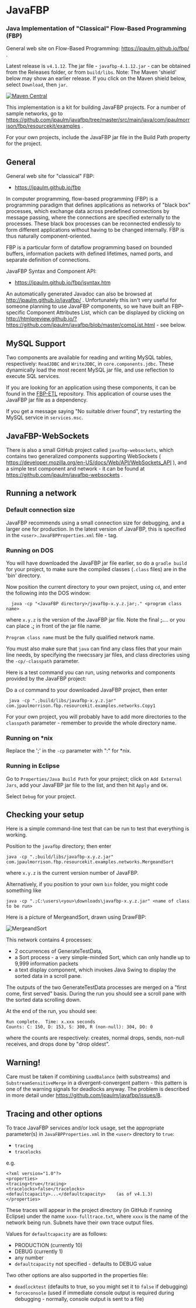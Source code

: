 JavaFBP 
===

### Java Implementation of "Classical" Flow-Based Programming (FBP)  

General web site on Flow-Based Programming: https://jpaulm.github.io/fbp/ .

Latest release is `v4.1.12`.  The jar file - `javafbp-4.1.12.jar` - can be obtained from the Releases folder, or from `build/libs`.   Note: The Maven 'shield' below may show an earlier release. If you click on the Maven shield below, select `Download`, then `jar`.

[![Maven Central](https://img.shields.io/maven-central/v/com.jpaulmorrison/javafbp.svg?label=JavaFBP)](https://search.maven.org/search?q=g:%22com.jpaulmorrison%22%20AND%20a:%22javafbp%22)

This implementation is a kit for building JavaFBP projects.  For a number of sample networks, go to 
https://github.com/jpaulm/javafbp/tree/master/src/main/java/com/jpaulmorrison/fbp/resourcekit/examples .

For your own projects, include the JavaFBP jar file in the Build Path property for the project.

## General
 
General web site for "classical" FBP: 
* https://jpaulm.github.io/fbp

In computer programming, flow-based programming (FBP) is a programming paradigm that defines applications as networks of "black box" processes, which exchange data across predefined connections by message passing, where the connections are specified externally to the processes. These black box processes can be reconnected endlessly to form different applications without having to be changed internally. FBP is thus naturally component-oriented.

FBP is a particular form of dataflow programming based on bounded buffers, information packets with defined lifetimes, named ports, and separate definition of connections.
 
JavaFBP Syntax and Component API:
* https://jpaulm.github.io/fbp/jsyntax.htm

An automatically generated Javadoc can also be browsed at http://jpaulm.github.io/javafbp/ .  Unfortunately this isn't very useful for someone planning to use JavaFBP components, so we have built an FBP-specific Component Attributes List, which can be displayed by clicking on http://htmlpreview.github.io/?https://github.com/jpaulm/javafbp/blob/master/compList.html  - see below.

<!--
## Running your JavaFBP project under Eclipse
 

**Add the current JavaFBP jar file to the `External Jar Files` tab in your project's `Java build path` properties.**

In your component source, you will need the following import statement:

    import com.jpaulmorrison.fbp.core.engine.*;
    
Note: the **core** level was added in the last repackaging of JavaFBP.

-->

## MySQL Support

Two components are available for reading and writing MySQL tables, respectively: `ReadJDBC` and `WriteJDBC`, in `core.components.jdbc`.  These dynamically load the most recent MySQL jar file, and use reflection to execute SQL services.

If you are looking for an application using these components, it can be found in the [FBP-ETL](https://github.com/jpaulm/fbp-etl) repository. This application of course uses the JavaFBP jar file as a dependency.

If you get a message saying "No suitable driver found", try restarting the MySQL service in `services.msc`.
 
## JavaFBP-WebSockets

There is also a small GitHub project called `javafbp-websockets`, which contains two generalized components supporting WebSockets ( https://developer.mozilla.org/en-US/docs/Web/API/WebSockets_API ), and a simple test component and network - it can be found at https://github.com/jpaulm/javafbp-websockets .

<!--## Prerequisites for rebuilding JavaFBP or derivative

The project requires Gradle for (re)building. You can download the corresponding package from the following URL: 
http://www.gradle.org

Windows and Linux users should follow the installation instructions on the Maven website.

OSX users (using Brew, http://brew.sh) can install Maven by executing the following command:

    brew install gradle


## Eclipse IDE Integration with Gradle

You can generate an Eclipse project using the following command:

    gradle eclipse

If you already created an Eclipse project you can run:

    gradle cleanEclipse Eclipse

You need to install a Gradle plugin for Eclipse as explained here:
https://github.com/spring-projects/eclipse-integration-gradle/
Then import a generated project in Eclipse, right (ctrl for OSX) click on the project in Eclipse -> Configure -> Convert to Gradle Project. After the conversion you can Right (ctrl for OSX) click on the project -> Gradle -> Task Quick Launcher and type `build`.

You may have to go to the project Properties and select Java Build Path/Source; remove whatever is there and select `JavaFBP/src/main/java`; then close Eclipse, and reopen it.

<!--
## Building and/or running from command line

The latest jar file can simply be downloaded from the latest release in JavaFBP GitHub Releases, or it can be rebuilt , by running the following command:

    gradle build

As a result a `javafbp-x.x.x.jar` file will be created in the `build/libs` directory. It will include the JavaFBP core (runtime) and all the examples from the source code (sub-package `com.jpmorrsn.fbp.resourcekit.examples`). 

**`resourcekit` is now in the hierarchy, as of version v4.0.1** .

The generated code shown above is a standard JavaFBP network, and can be executed as described below.

-->
## Running a network

### Default connection size

JavaFBP recommends using a small connection size for debugging, and a larger one for production.  In the latest version of JavaFBP, this is specified in the `<user>.JavaFBPProperties.xml` file - <defaultcapacity> tag.
 
### Running on DOS

You will have downloaded the JavaFBP jar file earlier, so do a `gradle build` for your project, to make sure the compiled classes (`.class` files) are in the 'bin' directory.

Now position the current directory to your own project, using `cd`, and enter the following into the DOS window:

      java -cp "<JavaFBP directory>/javafbp-x.y.z.jar;." <program class name> 
      
where `x.y.z` is the version of the JavaFBP jar file.  Note the final **;.**... or you can place **.;** in front of the jar file name.

`Program class name` must be the fully qualified network name.  

You must also make sure that `java` can find any class files that your main line needs, by specifying the nwecssary jar files, and class directories using the `-cp/-classpath` parameter.
 
Here is a test command you can run, using networks and components provided by the JavaFBP project:

Do a `cd` command to your downloaded JavaFBP project, then enter
 
     java -cp ".;build/libs/javafbp-x.y.z.jar" com.jpaulmorrison.fbp.resourcekit.examples.networks.Copy1    
     
For your own project, you will probably have to add more directories to the `classpath` parameter - remember to provide the whole directory name.

### Running on *nix
      
Replace the ';'  in the `-cp` parameter with ":" for *nix.   

### Running in Eclipse

Go to `Properties/Java Build Path` for your project; click on `Add External Jars`, add your JavaFBP jar file to the list, and then hit `Apply` and `OK`.   

Select `Debug` for your project.

<!--
### Set up some data   

Nearly forgot - we need to give it some data: ReadFile handles any sequential file.  In this case the file reader's IIP names at a CSV file (https://en.wikipedia.org/wiki/Comma-separated_values ), and the selected records will appear in a separate window. 

-->   

## Checking your setup
 

Here is a simple command-line test that can be run to test that everything is working.

Position to the `javafbp` directory; then enter

    java -cp ".;build/libs/javafbp-x.y.z.jar" com.jpaulmorrison.fbp.resourcekit.examples.networks.MergeandSort

where `x.y.z` is the current version number of JavaFBP.

Alternatively, if you position to your own `bin` folder, you might code something like

    java -cp ".;C:\users\<you>\downloads\javafbp-x.y.z.jar" <name of class to be run>

Here is a picture of MergeandSort, drawn using DrawFBP:

![MergeandSort](https://github.com/jpaulm/javafbp/blob/master/docs/MergeandSort.png "Diagram of MergeandSort Network")
    
This network contains 4 processes: 

* 2 occurrences of GenerateTestData, 
* a Sort process - a very simple-minded Sort, which can only handle up to 9,999 information packets 
* a text display component, which invokes Java Swing to display the sorted data in a scroll pane. 
 
The outputs of the two GenerateTestData processes are merged on a "first come, first served" basis.  During the run you should see a scroll pane with the sorted data scrolling down.

At the end of the run, you should see:

    Run complete.  Time: x.xxx seconds
    Counts: C: 150, D: 153, S: 300, R (non-null): 304, DO: 0
    
where the counts are respectively: creates, normal drops, sends, non-null receives, and drops done by "drop oldest".   

## Warning!
 
Care must be taken if combining `LoadBalance` (with substreams) and `SubstreamSensitiveMerge` in a divergent-convergent pattern - this pattern is one of the warning signals for deadlocks anyway. The problem is described in more detail under https://github.com/jpaulm/javafbp/issues/8.

## Tracing and other options
 

To trace JavaFBP services and/or lock usage, set the appropriate parameter(s) in `JavaFBPProperties.xml` in the `<user>` directory to `true`:

* `tracing` 
* `tracelocks`
 
e.g.

    <?xml version="1.0"?> 
    <properties> 
    <tracing>true</tracing>
    <tracelocks>false</tracelocks>
    <defaultcapacity>...</defaultcapacity>    (as of v4.1.3)
    </properties> 
    
These traces will appear in the project directory (in GitHub if running Eclipse) under the name `xxxx-fulltrace.txt`, where `xxxx` is the name of the network being run.  Subnets have their own trace output files. 

Values for `defaultcapacity` are as follows:

- PRODUCTION (currently 10)
- DEBUG (currently 1)
- any number
- `defaultcapacity` not specified - defaults to DEBUG value

Two other options are also supported in the properties file:

* `deadlocktest` (defaults to true, so you might set it to `false` if debugging) 
* `forceconsole` (used if immediate console output is required during debugging - normally, console output is sent to a file)
